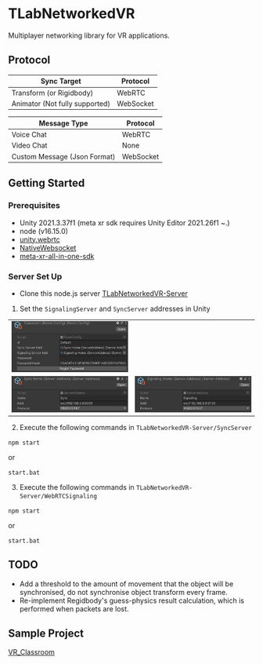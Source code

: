 # TLabNetworkedVR
Multiplayer networking library for VR applications.

## Protocol

| Sync Target                    | Protocol  | 
| ------------------------------ | --------- | 
| Transform (or Rigidbody)       | WebRTC    | 
| Animator (Not fully supported) | WebSocket | 

| Message Type                 | Protocol  | 
| ---------------------------- | --------- | 
| Voice Chat                   | WebRTC    | 
| Video Chat                   | None      |
| Custom Message (Json Format) | WebSocket | 

## Getting Started

### Prerequisites
- Unity 2021.3.37f1 (meta xr sdk requires Unity Editor 2021.26f1 ~.)  
- node (v16.15.0)
- [unity.webrtc](https://github.com/Unity-Technologies/com.unity.webrtc)
- [NativeWebsocket](https://github.com/endel/NativeWebSocket)
- [meta-xr-all-in-one-sdk](https://assetstore.unity.com/packages/tools/integration/meta-xr-all-in-one-sdk-269657)  

### Server Set Up
- Clone this node.js server [TLabNetworkedVR-Server](https://github.com/TLabAltoh/TLabNetworkedVR-Server.git)

1. Set the ```SignalingServer``` and ```SyncServer``` addresses in Unity
<table>
	<tr>
		<td>
			<img src="Media/server-setup.png" width="256">
		</td>
	</tr>
	<tr>
		<td>
			<img src="Media/server-address-sync.png" width="256">
		</td>
		<td>
			<img src="Media/server-address-signaling.png" width="256">
		</td>
	</tr>
</table>

2. Execute the following commands in ```TLabNetworkedVR-Server/SyncServer```

```
npm start
```

or

```
start.bat
```

3. Execute the following commands in ```TLabNetworkedVR-Server/WebRTCSignaling```

```
npm start
```

or

```
start.bat
```

## TODO
- Add a threshold to the amount of movement that the object will be synchronised, do not synchronise object transform every frame.
- Re-implement Regidbody's guess-physics result calculation, which is performed when packets are lost.

## Sample Project
[VR_Classroom](https://github.com/TLabAltoh/VR_Classroom.git)

